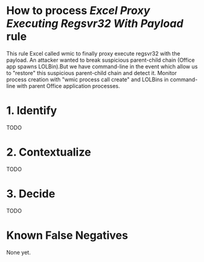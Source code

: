 # How to process *Excel Proxy Executing Regsvr32 With Payload* rule
This rule Excel called wmic to finally proxy execute regsvr32 with the payload. An attacker wanted to break suspicious parent-child chain (Office app spawns LOLBin).But we have command-line in the event which allow us to "restore" this suspicious parent-child chain and detect it. Monitor process creation with "wmic process call create" and LOLBins in command-line with parent Office application processes.

# 1. Identify
TODO

# 2. Contextualize
TODO

# 3. Decide
TODO

# Known False Negatives
None yet.
